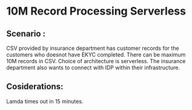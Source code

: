 # 10M Record Processing Serverless

## Scenario : 

CSV provided by insurance department has customer records for the customers who doesnot have EKYC completed. 
There can be maximum 10M records in CSV. Choice of architecture is serverless. The insurance department also
wants to connect with IDP within their infrastructure. 

## Cosiderations: 

Lamda times out in  15 minutes. 

